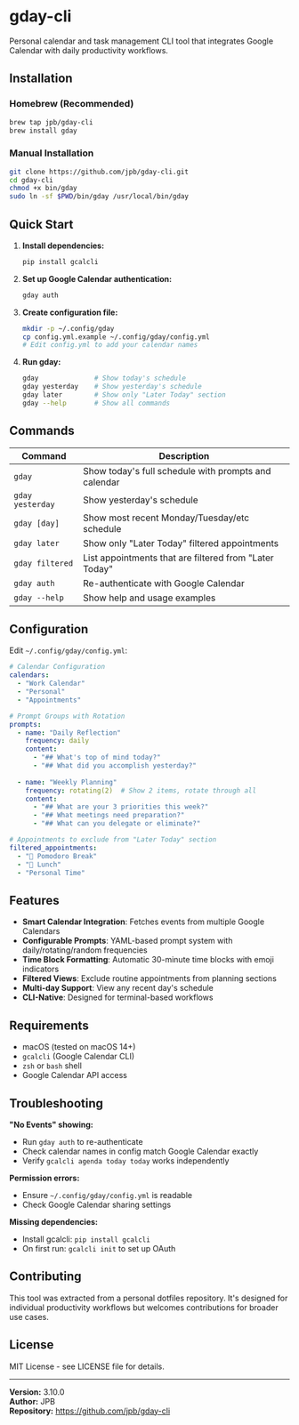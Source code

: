# gday-cli

Personal calendar and task management CLI tool that integrates Google Calendar with daily productivity workflows.

## Installation

### Homebrew (Recommended)

```bash
brew tap jpb/gday-cli
brew install gday
```

### Manual Installation

```bash
git clone https://github.com/jpb/gday-cli.git
cd gday-cli
chmod +x bin/gday
sudo ln -sf $PWD/bin/gday /usr/local/bin/gday
```

## Quick Start

1. **Install dependencies:**
   ```bash
   pip install gcalcli
   ```

2. **Set up Google Calendar authentication:**
   ```bash
   gday auth
   ```

3. **Create configuration file:**
   ```bash
   mkdir -p ~/.config/gday
   cp config.yml.example ~/.config/gday/config.yml
   # Edit config.yml to add your calendar names
   ```

4. **Run gday:**
   ```bash
   gday              # Show today's schedule
   gday yesterday    # Show yesterday's schedule  
   gday later        # Show only "Later Today" section
   gday --help       # Show all commands
   ```

## Commands

| Command | Description |
|---------|-------------|
| `gday` | Show today's full schedule with prompts and calendar |
| `gday yesterday` | Show yesterday's schedule |
| `gday [day]` | Show most recent Monday/Tuesday/etc schedule |
| `gday later` | Show only "Later Today" filtered appointments |
| `gday filtered` | List appointments that are filtered from "Later Today" |
| `gday auth` | Re-authenticate with Google Calendar |
| `gday --help` | Show help and usage examples |

## Configuration

Edit `~/.config/gday/config.yml`:

```yaml
# Calendar Configuration
calendars:
  - "Work Calendar"
  - "Personal"  
  - "Appointments"

# Prompt Groups with Rotation
prompts:
  - name: "Daily Reflection"
    frequency: daily
    content:
      - "## What's top of mind today?"
      - "## What did you accomplish yesterday?"
  
  - name: "Weekly Planning" 
    frequency: rotating(2)  # Show 2 items, rotate through all
    content:
      - "## What are your 3 priorities this week?"
      - "## What meetings need preparation?"
      - "## What can you delegate or eliminate?"

# Appointments to exclude from "Later Today" section
filtered_appointments:
  - "🍅 Pomodoro Break"
  - "🍜 Lunch"
  - "Personal Time"
```

## Features

- **Smart Calendar Integration**: Fetches events from multiple Google Calendars
- **Configurable Prompts**: YAML-based prompt system with daily/rotating/random frequencies
- **Time Block Formatting**: Automatic 30-minute time blocks with emoji indicators
- **Filtered Views**: Exclude routine appointments from planning sections
- **Multi-day Support**: View any recent day's schedule
- **CLI-Native**: Designed for terminal-based workflows

## Requirements

- macOS (tested on macOS 14+)
- `gcalcli` (Google Calendar CLI)
- `zsh` or `bash` shell
- Google Calendar API access

## Troubleshooting

**"No Events" showing:**
- Run `gday auth` to re-authenticate
- Check calendar names in config match Google Calendar exactly
- Verify `gcalcli agenda today today` works independently

**Permission errors:**
- Ensure `~/.config/gday/config.yml` is readable
- Check Google Calendar sharing settings

**Missing dependencies:**
- Install gcalcli: `pip install gcalcli`
- On first run: `gcalcli init` to set up OAuth

## Contributing

This tool was extracted from a personal dotfiles repository. It's designed for individual productivity workflows but welcomes contributions for broader use cases.

## License

MIT License - see LICENSE file for details.

---

**Version:** 3.10.0  
**Author:** JPB  
**Repository:** https://github.com/jpb/gday-cli